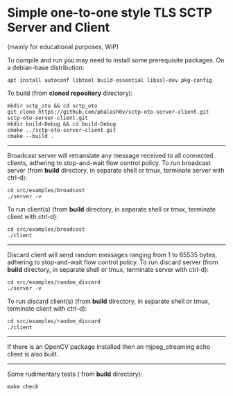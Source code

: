 # Simple one-to-one style TLS SCTP Server and Client
(mainly for educational purposes, WiP)

To compile and run you may need to install some prerequisite packages.
On a debian-base distribution:
```console
apt install autoconf libtool build-essential libssl-dev pkg-config 
```

To build (from **cloned repository** directory):
```console
mkdir sctp_oto && cd sctp_oto
git clone https://github.com/pbalash0v/sctp-oto-server-client.git sctp-oto-server-client.git
mkdir build-Debug && cd build-Debug
cmake ../sctp-oto-server-client.git
cmake --build .
```

---  
Broadcast server will retranslate any message received to all connected clients, adhering to stop-and-wait flow control policy.
To run broadcast server (from **build** directory, in separate shell or tmux, terminate server with ctrl-d):
```console
cd src/examples/broadcast
./server -v
```

To run client(s) (from **build** directory, in separate shell or tmux, terminate client with ctrl-d):
```console
cd src/examples/broadcast
./client
```

---  
Discard client will send random messages ranging from 1 to 65535 bytes, adhering to stop-and-wait flow control policy.
To run discard server (from **build** directory, in separate shell or tmux, terminate server with ctrl-d):
```console
cd src/examples/random_discard
./server -v
```

To run discard client(s) (from **build** directory, in separate shell or tmux, terminate client with ctrl-d):
```console
cd src/examples/random_discard
./client
```
---
If there is an OpenCV package installed then an mjpeg_streaming echo client is also built.

---
Some rudimentary tests ( from **build** directory):
```console
make check
```

